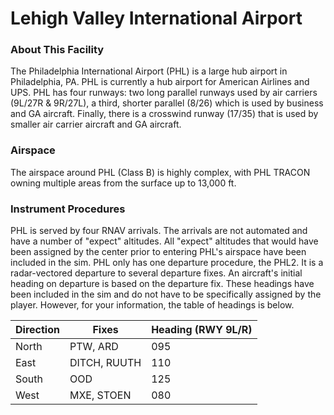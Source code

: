 # Lehigh Valley International Airport

### About This Facility
The Philadelphia International Airport (PHL) is a large hub airport in Philadelphia, PA. PHL is currently a hub airport for American Airlines and UPS. PHL has four runways: two long parallel runways used by air carriers (9L/27R & 9R/27L), a third, shorter parallel (8/26) which is used by business and GA aircraft. Finally, there is a crosswind runway (17/35) that is used by smaller air carrier aircraft and GA aircraft.

### Airspace
The airspace around PHL (Class B) is highly complex, with PHL TRACON owning multiple areas from the surface up to 13,000 ft. 

### Instrument Procedures
PHL is served by four RNAV arrivals. The arrivals are not automated and have a number of "expect" altitudes. All "expect" altitudes that would have been assigned by the center prior to entering PHL's airspace have been included in the sim. PHL only has one departure procedure, the PHL2. It is a radar-vectored departure to several departure fixes. An aircraft's initial heading on departure is based on the departure fix. These headings have been included in the sim and do not have to be specifically assigned by the player. However, for your information, the table of headings is below.

| Direction   | Fixes         | Heading (RWY 9L/R)   | 
|-------------|---------------|----------------------|
| North       | PTW, ARD      | 095                  | 
| East        | DITCH, RUUTH  | 110                  | 
| South       | OOD           | 125                  | 
| West        | MXE, STOEN    | 080                  | 

